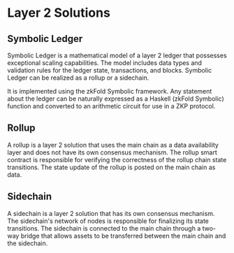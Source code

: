 # Layer 2 Solutions

## Symbolic Ledger
Symbolic Ledger is a mathematical model of a layer 2 ledger that possesses exceptional scaling capabilities. The model includes data types and validation rules for the ledger state, transactions, and blocks. Symbolic Ledger can be realized as a rollup or a sidechain.

It is implemented using the zkFold Symbolic framework. Any statement about the ledger can be naturally expressed as a Haskell (zkFold Symbolic) function and converted to an arithmetic circuit for use in a ZKP protocol.

## Rollup
A rollup is a layer 2 solution that uses the main chain as a data availability layer and does not have its own consensus mechanism. The rollup smart contract is responsible for verifying the correctness of the rollup chain state transitions. The state update of the rollup is posted on the main chain as data.

## Sidechain
A sidechain is a layer 2 solution that has its own consensus mechanism. The sidechain's network of nodes is responsible for finalizing its state transitions. The sidechain is connected to the main chain through a two-way bridge that allows assets to be transferred between the main chain and the sidechain.